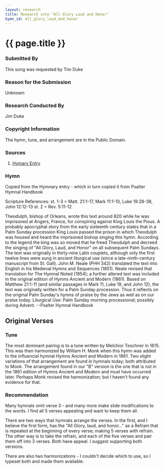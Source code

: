 ```yaml
---
layout: research
title: Research into "All Glory Laud and Honor"
hymn_id: all_glory_laud_and_honor
---
```

# {{ page.title }}

### Submitted By

This song was requested by Tim Duke

### Reason for the Submission

Unknown

### Research Conducted By

Jim Duke

### Copyright Information

The hymn, tune, and arrangement are in the Public Domain.

### Sources

1. [Hymary Entry](https://hymnary.org/text/all_glory_laud_and_honor/)

### Hymn

Copied from the Hymnary entry - which in turn copied it from Psalter Hymnal Handbook

Scripture References: st. 1-3 = Matt. 21:1-17, Mark 11:1-10, Luke 19:28-38, John 12:12-13 st. 2 = Rev. 5:11-12

Theodulph, bishop of Orleans, wrote this text around 820 while he was imprisoned at Angers, France, for conspiring
against King Louis the Pious. A probably apocryphal story from the early sixteenth century states that in a Palm
Sunday procession King Louis passed the prison in which Theodulph was housed and heard the imprisoned bishop singing
this hymn. According to the legend the king was so moved that he freed Theodulph and decreed the singing of
"All Glory, Laud, and Honor" on all subsequent Palm Sundays. The text was originally in thirty-nine Latin couplets,
although only the first twelve lines were sung in ancient liturgical use (since a late-ninth-century manuscript from
St. Gall). John M. Neale (PHH 342) translated the text into English in his Medieval Hymns and Sequences (1851). Neale
revised that translation for The Hymnal Noted (1854); a further altered text was included in the original edition of
Hymns Ancient and Modern (1861). Based on Matthew 21:1-11 (and similar passages in Mark 11, Luke 19, and John 12),
the text was originally written for a Palm Sunday procession. Thus it reflects on the original Palm Sunday's hymns
of praise by the Jews as well as on our praise today. Liturgical Use: Palm Sunday morning processional; possibly
during Advent. --Psalter Hymnal Handbook

## Original Verses


### Tune

The most dominant pairing is to a tune written by Melchior Teschner in 1615.  This was then harmonized by
William H. Monk when this hymn was added to the influencial hymnal Hymns Ancient and Modern in 1861.  Two
slight variations of that arrangement are found in hymnals today; both attributed to Monk.  The arrangement found
in our "B" version is the one that is not in the 1861 edition of Hymns Ancient and Modern and must have occurred
later.  Perhaps Monk revised the harmonization; but I haven't found any evidence for that.

### Recommendation

Many hymnals omit verse 3 - and many more make slide modifications to the words.  I find all 5 verses appealing
and want to keep them all.

There are two ways that hymnals arrange the verses.  In the first, and I believe the first form, has the "All Glory,
laud, and honor..." as a Refrain that is repeated at the beginning of every verse; making 5 verses with refrain.  The
other way is to take the refrain, and each of the five verses and pair them off into 3 verses.  Both have appeal.
I suggest supporting both versions.

There are also two harmonizations - I couldn't decide which to use, so I typeset both and made them available.
